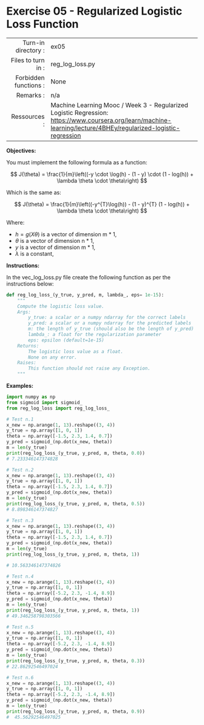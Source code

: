 # Exercise 05 - Regularized Logistic Loss Function

|                         |                         |
| -----------------------:| ----------------------- |
|   Turn-in directory :   |  ex05                   |
|   Files to turn in :    |  reg_log_loss.py        |
|   Forbidden functions : |  None                   |
|   Remarks :             |  n/a                    |
|   Ressources :          |  Machine Learning Mooc / Week 3 - Regularized Logistic Regression: https://www.coursera.org/learn/machine-learning/lecture/4BHEy/regularized-logistic-regression


**Objectives:**

You must implement the following formula as a function:  

$$
J(\theta) = \frac{1}{m}\left((-y \cdot \log(h) - (1 - y) \cdot (1 - log(h))  + \lambda \theta \cdot \theta\right) 
$$

Which is the same as:

$$
J(\theta) = \frac{1}{m}\left((-y^{T}\log(h)) - (1 - y)^{T} (1 - log(h)) + \lambda \theta \cdot \theta\right)
$$

Where:
- $h = g(X\theta)$ is a vector of dimension m * 1,
- $\theta$ is a vector of dimension n * 1,
- $y$ is a vector of dimension m * 1,
- $\lambda$ is a constant,

**Instructions:**

In the vec_log_loss.py file create the following function as per the instructions below: 
```python
def reg_log_loss_(y_true, y_pred, m, lambda_, eps= 1e-15):
    """
    Compute the logistic loss value.
    Args:
        y_true: a scalar or a numpy ndarray for the correct labels
        y_pred: a scalar or a numpy ndarray for the predicted labels
        m: the length of y_true (should also be the length of y_pred)
        lambda_: a float for the regularization parameter
        eps: epsilon (default=1e-15)
    Returns:
        The logistic loss value as a float.
        None on any error.
    Raises:
        This function should not raise any Exception.
    """
```


**Examples:**
```python
import numpy as np
from sigmoid import sigmoid_
from reg_log_loss import reg_log_loss_

# Test n.1
x_new = np.arange(1, 13).reshape((3, 4))
y_true = np.array([1, 0, 1])
theta = np.array([-1.5, 2.3, 1.4, 0.7])
y_pred = sigmoid_(np.dot(x_new, theta))
m = len(y_true)
print(reg_log_loss_(y_true, y_pred, m, theta, 0.0))     
# 7.233346147374828

# Test n.2
x_new = np.arange(1, 13).reshape((3, 4))
y_true = np.array([1, 0, 1])
theta = np.array([-1.5, 2.3, 1.4, 0.7])
y_pred = sigmoid_(np.dot(x_new, theta))
m = len(y_true)
print(reg_log_loss_(y_true, y_pred, m, theta, 0.5))     
# 8.898346147374827

# Test n.3
x_new = np.arange(1, 13).reshape((3, 4))
y_true = np.array([1, 0, 1])
theta = np.array([-1.5, 2.3, 1.4, 0.7])
y_pred = sigmoid_(np.dot(x_new, theta))
m = len(y_true)
print(reg_log_loss_(y_true, y_pred, m, theta, 1)) 

# 10.563346147374826

# Test n.4
x_new = np.arange(1, 13).reshape((3, 4))
y_true = np.array([1, 0, 1])
theta = np.array([-5.2, 2.3, -1.4, 8.9])
y_pred = sigmoid_(np.dot(x_new, theta))
m = len(y_true)
print(reg_log_loss_(y_true, y_pred, m, theta, 1))     
# 49.346258798303566

# Test n.5
x_new = np.arange(1, 13).reshape((3, 4))
y_true = np.array([1, 0, 1])
theta = np.array([-5.2, 2.3, -1.4, 8.9])
y_pred = sigmoid_(np.dot(x_new, theta))
m = len(y_true)
print(reg_log_loss_(y_true, y_pred, m, theta, 0.3))     
# 22.86292546497024

# Test n.6
x_new = np.arange(1, 13).reshape((3, 4))
y_true = np.array([1, 0, 1])
theta = np.array([-5.2, 2.3, -1.4, 8.9])
y_pred = sigmoid_(np.dot(x_new, theta))
m = len(y_true)
print(reg_log_loss_(y_true, y_pred, m, theta, 0.9))     
#  45.56292546497025
```
